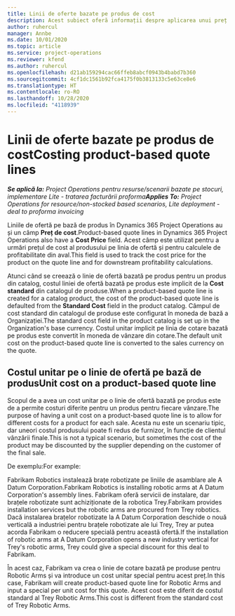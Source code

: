 ```yaml
---
title: Linii de oferte bazate pe produs de cost
description: Acest subiect oferă informații despre aplicarea unui preț de cost unei linii de ofertă pe bază de produs.
author: ruhercul
manager: Annbe
ms.date: 10/01/2020
ms.topic: article
ms.service: project-operations
ms.reviewer: kfend
ms.author: ruhercul
ms.openlocfilehash: d21ab159294cac66ffeb8abcf0943b4babd7b360
ms.sourcegitcommit: 4cf1dc1561b92fca4175f0b3813133c5e63ce8e6
ms.translationtype: HT
ms.contentlocale: ro-RO
ms.lasthandoff: 10/28/2020
ms.locfileid: "4118939"
---
```

# <a name="costing-product-based-quote-lines"></a><span data-ttu-id="fcae9-103">Linii de oferte bazate pe produs de cost</span><span class="sxs-lookup"><span data-stu-id="fcae9-103">Costing product-based quote lines</span></span>

<span data-ttu-id="fcae9-104">_**Se aplică la:** Project Operations pentru resurse/scenarii bazate pe stocuri, implementare Lite - tratarea facturării proforma_</span><span class="sxs-lookup"><span data-stu-id="fcae9-104">_**Applies To:** Project Operations for resource/non-stocked based scenarios, Lite deployment - deal to proforma invoicing_</span></span>


<span data-ttu-id="fcae9-105">Liniile de ofertă pe bază de produs în Dynamics 365 Project Operations au și un câmp **Preț de cost**.</span><span class="sxs-lookup"><span data-stu-id="fcae9-105">Product-based quote lines in Dynamics 365 Project Operations also have a **Cost Price** field.</span></span> <span data-ttu-id="fcae9-106">Acest câmp este utilizat pentru a urmări prețul de cost al produsului pe linia de ofertă și pentru calculele de profitabilitate din aval.</span><span class="sxs-lookup"><span data-stu-id="fcae9-106">This field is used to track the cost price for the product on the quote line and for downstream profitability calculations.</span></span>

<span data-ttu-id="fcae9-107">Atunci când se creează o linie de ofertă bazată pe produs pentru un produs din catalog, costul liniei de ofertă bazată pe produs este implicit de la **Cost standard** din catalogul de produse.</span><span class="sxs-lookup"><span data-stu-id="fcae9-107">When a product-based quote line is created for a catalog product, the cost of the product-based quote line is defaulted from the **Standard Cost** field in the product catalog.</span></span> <span data-ttu-id="fcae9-108">Câmpul de cost standard din catalogul de produse este configurat în moneda de bază a Organizației.</span><span class="sxs-lookup"><span data-stu-id="fcae9-108">The standard cost field in the product catalog is set up in the Organization's base currency.</span></span> <span data-ttu-id="fcae9-109">Costul unitar implicit pe linia de cotare bazată pe produs este convertit în moneda de vânzare din cotare.</span><span class="sxs-lookup"><span data-stu-id="fcae9-109">The default unit cost on the product-based quote line is converted to the sales currency on the quote.</span></span>

## <a name="unit-cost-on-a-product-based-quote-line"></a><span data-ttu-id="fcae9-110">Costul unitar pe o linie de ofertă pe bază de produs</span><span class="sxs-lookup"><span data-stu-id="fcae9-110">Unit cost on a product-based quote line</span></span>

<span data-ttu-id="fcae9-111">Scopul de a avea un cost unitar pe o linie de ofertă bazată pe produs este de a permite costuri diferite pentru un produs pentru fiecare vânzare.</span><span class="sxs-lookup"><span data-stu-id="fcae9-111">The purpose of having a unit cost on a product-based quote line is to allow for different costs for a product for each sale.</span></span> <span data-ttu-id="fcae9-112">Acesta nu este un scenariu tipic, dar uneori costul produsului poate fi redus de furnizor, în funcție de clientul vânzării finale.</span><span class="sxs-lookup"><span data-stu-id="fcae9-112">This is not a typical scenario, but sometimes the cost of the product may be discounted by the supplier depending on the customer of the final sale.</span></span>

<span data-ttu-id="fcae9-113">De exemplu:</span><span class="sxs-lookup"><span data-stu-id="fcae9-113">For example:</span></span>

<span data-ttu-id="fcae9-114">Fabrikam Robotics instalează brațe robotizate pe liniile de asamblare ale A Datum Corporation.</span><span class="sxs-lookup"><span data-stu-id="fcae9-114">Fabrikam Robotics is installing robotic arms at A Datum Corporation's assembly lines.</span></span> <span data-ttu-id="fcae9-115">Fabrikam oferă servicii de instalare, dar brațele robotizate sunt achiziționate de la robotica Trey.</span><span class="sxs-lookup"><span data-stu-id="fcae9-115">Fabrikam provides installation services but the robotic arms are procured from Trey robotics.</span></span> <span data-ttu-id="fcae9-116">Dacă instalarea brațelor robotizate la A Datum Corporation deschide o nouă verticală a industriei pentru brațele robotizate ale lui Trey, Trey ar putea acorda Fabrikam o reducere specială pentru această ofertă.</span><span class="sxs-lookup"><span data-stu-id="fcae9-116">If the installation of robotic arms at A Datum Corporation opens a new industry vertical for Trey's robotic arms, Trey could give a special discount for this deal to Fabrikam.</span></span>

<span data-ttu-id="fcae9-117">În acest caz, Fabrikam va crea o linie de cotare bazată pe produse pentru Robotic Arms și va introduce un cost unitar special pentru acest preț.</span><span class="sxs-lookup"><span data-stu-id="fcae9-117">In this case, Fabrikam will create product-based quote line for Robotic Arms and input a special per unit cost for this quote.</span></span> <span data-ttu-id="fcae9-118">Acest cost este diferit de costul standard al Trey Robotic Arms.</span><span class="sxs-lookup"><span data-stu-id="fcae9-118">This cost is different from the standard cost of Trey Robotic Arms.</span></span>
